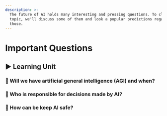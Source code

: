 ```yaml
---
description: >-
  The future of AI holds many interesting and pressing questions. To close the
  topic, we'll discuss some of them and look a popular predictions regarding
  those.
---
```


# Important Questions

## ▶ Learning Unit

### 🤔 Will we have artificial general intelligence \(AGI\) and when?

### 🤔 Who is responsible for decisions made by AI?

### 🤔 How can be keep AI safe?



